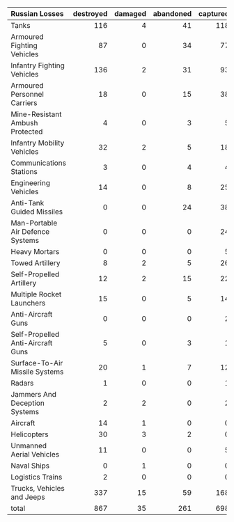| Russian Losses                    |   destroyed |   damaged |   abandoned |   captured |   total |
|:----------------------------------|------------:|----------:|------------:|-----------:|--------:|
| Tanks                             |         116 |         4 |          41 |        118 |     279 |
| Armoured Fighting Vehicles        |          87 |         0 |          34 |         77 |     198 |
| Infantry Fighting Vehicles        |         136 |         2 |          31 |         93 |     262 |
| Armoured Personnel Carriers       |          18 |         0 |          15 |         38 |      71 |
| Mine-Resistant Ambush Protected   |           4 |         0 |           3 |          5 |      12 |
| Infantry Mobility Vehicles        |          32 |         2 |           5 |         18 |      57 |
| Communications Stations           |           3 |         0 |           4 |          4 |      11 |
| Engineering Vehicles              |          14 |         0 |           8 |         25 |      47 |
| Anti-Tank Guided Missiles         |           0 |         0 |          24 |         38 |      62 |
| Man-Portable Air Defence Systems  |           0 |         0 |           0 |         24 |      24 |
| Heavy Mortars                     |           0 |         0 |           0 |          5 |       5 |
| Towed Artillery                   |           8 |         2 |           5 |         26 |      41 |
| Self-Propelled Artillery          |          12 |         2 |          15 |         22 |      51 |
| Multiple Rocket Launchers         |          15 |         0 |           5 |         14 |      34 |
| Anti-Aircraft Guns                |           0 |         0 |           0 |          2 |       2 |
| Self-Propelled Anti-Aircraft Guns |           5 |         0 |           3 |          1 |       9 |
| Surface-To-Air Missile Systems    |          20 |         1 |           7 |         12 |      40 |
| Radars                            |           1 |         0 |           0 |          1 |       2 |
| Jammers And Deception Systems     |           2 |         2 |           0 |          2 |       6 |
| Aircraft                          |          14 |         1 |           0 |          0 |      15 |
| Helicopters                       |          30 |         3 |           2 |          0 |      35 |
| Unmanned Aerial Vehicles          |          11 |         0 |           0 |          5 |      16 |
| Naval Ships                       |           0 |         1 |           0 |          0 |       1 |
| Logistics Trains                  |           2 |         0 |           0 |          0 |       2 |
| Trucks, Vehicles and Jeeps        |         337 |        15 |          59 |        168 |     579 |
| total                             |         867 |        35 |         261 |        698 |    1861 |